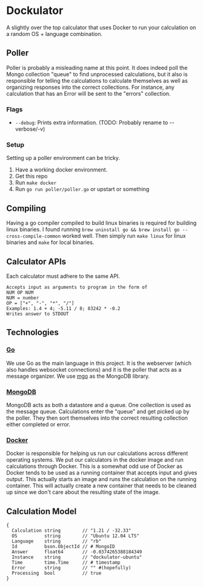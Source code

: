 # Dockulator

A slightly over the top calculator that uses Docker to run your calculation on
a random OS + language combination.

## Poller

Poller is probably a misleading name at this point. It does indeed poll the
Mongo collection "queue" to find unprocessed calculations, but it also is
responsible for telling the calculations to calculate themselves as well as
organizing responses into the correct collections. For instance, any
calculation that has an Error will be sent to the "errors" collection.

### Flags

* `--debug`: Prints extra information. (TODO: Probably rename to --verbose/-v)

### Setup

Setting up a poller environment can be tricky.

1) Have a working docker environment.
2) Get this repo
3) Run `make docker`
4) Run `go run poller/poller.go` or upstart or something

## Compiling

Having a go compiler compiled to build linux binaries is required for building
linux binaries.  I found running `brew uninstall go && brew install go
--cross-compile-common` worked well.  Then simply run `make linux` for linux
binaries and `make` for local binaries.

## Calculator APIs

Each calculator must adhere to the same API.

    Accepts input as arguments to program in the form of
    NUM OP NUM
    NUM = number
    OP = ["+", "-", "*", "/"]
    Examples: 1.4 + 4; -5.11 / 8; 83242 * -0.2
    Writes answer to STDOUT

## Technologies

### [Go](http://golang.org)

We use Go as the main language in this project. It is the webserver (which also
handles websocket connections) and it is the poller that acts as a message
organizer. We use [mgo](http://labix.org/mgo) as the MongoDB library.

### [MongoDB](http://www.mongodb.org/)

MongoDB acts as both a datastore and a queue. One collection is used as the
message queue. Calculations enter the "queue" and get picked up by the poller.
They then sort themselves into the correct resulting collection either 
completed or error.

### [Docker](http://docker.io)

Docker is responsible for helping us run our calculations across different
operating systems. We put our calculators in the docker image and run
calculations through Docker. This is a somewhat odd use of Docker as Docker
tends to be used as a running container that accepts input and gives output.
This actually starts an image and runs the calculation on the running
container. This will actually create a new container that needs to be cleaned
up since we don't care about the resulting state of the image.

## Calculation Model

    {
      Calculation string        // "1.21 / -32.33"
      OS          string        // "Ubuntu 12.04 LTS"
      Language    string        // "rb"
      Id          bson.ObjectId // # MongoID
      Answer      float64       // -0.0374265388184349
      Instance    string        // "dockulator-ubuntu"
      Time        time.Time     // # timestamp
      Error       string        // "" #(hopefully)
      Processing  bool          // true
    }

